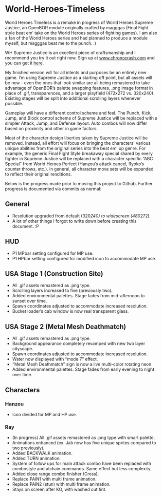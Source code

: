 # World-Heroes-Timeless

World Heroes Timeless is a remake in progress of World Heroes Supreme Justice, an OpenBOR module originally crafted by magggas (Final Fight style beat em’ take on the World Heroes series of fighting games). I am also a fan of the World Heroes series and had planned to produce a module myself, but magggas beat me to the punch. :)

WH Supreme Justice is an excellent piece of craftsmanship and I recommend you try it out right now. Sign up at www.chronocrash.com and you can get it [here](http://www.chronocrash.com/forum/index.php?action=tpmod;dl=item107).

My finished version will for all intents and purposes be an entirely new game. I’m using Supreme Justice as a starting off point, but all assets will be new - even the ones that look similar are all being remastered to take advantage of OpenBOR’s palette swapping features, .png image format in place of .gif, transparences, and a larger playfield (472x272 vs. 320x240). Existing stages will be split into additional scrolling layers whenever possible.

Gameplay will have a different control scheme and feel. The Punch, Kick, Jump, and Block control scheme of Supreme Justice will be replaced with a simpler Attack, Jump, and Defense layout. Auto combos will now differ based on proximity and other in game factors. 

Most of the character design liberties taken by Supreme Justice will be removed. Instead, all effort will focus on bringing the characters' various unique abilities from the original series into the beat em’ up genre. For example, the generic Final Fight Style breakaway special shared by every fighter in Supreme Justice will be replaced with a character specific “ABC Special” from World Heroes Perfect (Hanzou’s attack cancel, Ryoko’s counter throws, etc.). In general, all character move sets will be expanded to reflect their original renditions. 

Below is the progress made prior to moving this project to Github. Further progress is documented via commits as normal:

## General

- Resolution upgraded from default (320*240) to widescreen (480*272).
- A lot of other things I forgot to write down before creating this document. :P

## HUD

- P1 MPbar setting configured for MP use.
- P1 HPbar setting configured for modified icon to accommodate MP use.

## USA Stage 1 (Construction Site)

- All .gif assets remastered as .png type.
- Scrolling layers increased to five (previously two).
- Added environmental palettes. Stage fades from mid-afternoon to sunset over time.
- Spawn coordinates adjusted to accommodate increased resolution.
- Bucket loader’s cab window is now real transparent glass.

## USA Stage 2 (Metal Mesh Deathmatch)

- All .gif assets remastered as .png type.
- Background appearance completely revamped with new two layer cityscape.
- Spawn coordinates adjusted to accommodate increased resolution.
- Water now displayed with “mode 7” effect.
- “Metal Mesh Deathmatch” sign is now a live multi-color rotating neon.
- Added environmental palettes. Stage fades from early evening to night over time.

## Characters

### Hanzou

- Icon divided for MP and HP use.

### Ray

- (In progress) All .gif assets remastered as .png type with smart palette.
- Animations enhanced (ex. Jab now has five unique sprites compared to two previously).
- Added BACKWALK animation.
- Added TURN animation.
- System of follow ups for main attack combo have been replaced with combostyle and atchain commands. Same effect but less complexity.
- Added close range combo finisher (Cross).
- Replace PAIN1 with multi frame animation.
- Replace PAIN2 (stun) with multi frame animation.
- Stays on screen after KO, with washed out tint.

